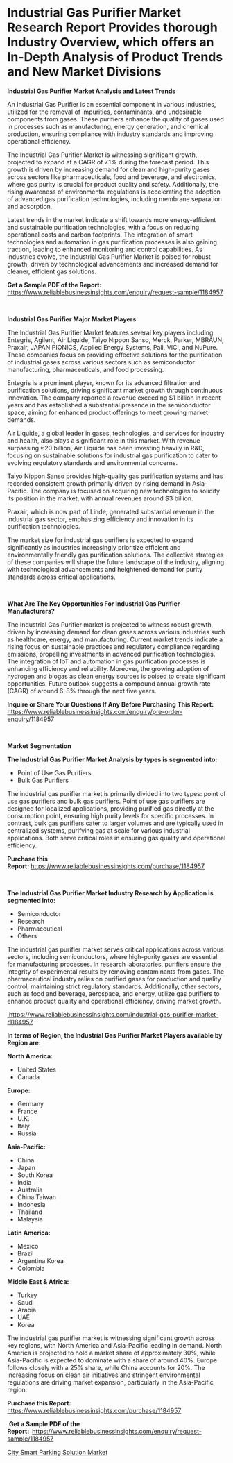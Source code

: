 <p><h1>Industrial Gas Purifier Market Research Report Provides thorough Industry Overview, which offers an In-Depth Analysis of Product Trends and New Market Divisions</h1></p><p><strong>Industrial Gas Purifier Market Analysis and Latest Trends</strong></p>
<p><p>An Industrial Gas Purifier is an essential component in various industries, utilized for the removal of impurities, contaminants, and undesirable components from gases. These purifiers enhance the quality of gases used in processes such as manufacturing, energy generation, and chemical production, ensuring compliance with industry standards and improving operational efficiency. </p><p>The Industrial Gas Purifier Market is witnessing significant growth, projected to expand at a CAGR of 7.1% during the forecast period. This growth is driven by increasing demand for clean and high-purity gases across sectors like pharmaceuticals, food and beverage, and electronics, where gas purity is crucial for product quality and safety. Additionally, the rising awareness of environmental regulations is accelerating the adoption of advanced gas purification technologies, including membrane separation and adsorption.</p><p>Latest trends in the market indicate a shift towards more energy-efficient and sustainable purification technologies, with a focus on reducing operational costs and carbon footprints. The integration of smart technologies and automation in gas purification processes is also gaining traction, leading to enhanced monitoring and control capabilities. As industries evolve, the Industrial Gas Purifier Market is poised for robust growth, driven by technological advancements and increased demand for cleaner, efficient gas solutions.</p></p>
<p><strong>Get a Sample PDF of the Report:&nbsp;</strong> <a href="https://www.reliablebusinessinsights.com/enquiry/request-sample/1184957?utm_campaign=1091&utm_medium=2&utm_source=Github&utm_content=ia&utm_term=11012025&utm_id=industrial-gas-purifier">https://www.reliablebusinessinsights.com/enquiry/request-sample/1184957</a></p>
<p>&nbsp;</p>
<p><strong>Industrial Gas Purifier Major Market Players</strong></p>
<p><p>The Industrial Gas Purifier Market features several key players including Entegris, Agilent, Air Liquide, Taiyo Nippon Sanso, Merck, Parker, MBRAUN, Praxair, JAPAN PIONICS, Applied Energy Systems, Pall, VICI, and NuPure. These companies focus on providing effective solutions for the purification of industrial gases across various sectors such as semiconductor manufacturing, pharmaceuticals, and food processing.</p><p>Entegris is a prominent player, known for its advanced filtration and purification solutions, driving significant market growth through continuous innovation. The company reported a revenue exceeding $1 billion in recent years and has established a substantial presence in the semiconductor space, aiming for enhanced product offerings to meet growing market demands.</p><p>Air Liquide, a global leader in gases, technologies, and services for industry and health, also plays a significant role in this market. With revenue surpassing €20 billion, Air Liquide has been investing heavily in R&D, focusing on sustainable solutions for industrial gas purification to cater to evolving regulatory standards and environmental concerns.</p><p>Taiyo Nippon Sanso provides high-quality gas purification systems and has recorded consistent growth primarily driven by rising demand in Asia-Pacific. The company is focused on acquiring new technologies to solidify its position in the market, with annual revenues around $3 billion.</p><p>Praxair, which is now part of Linde, generated substantial revenue in the industrial gas sector, emphasizing efficiency and innovation in its purification technologies.</p><p>The market size for industrial gas purifiers is expected to expand significantly as industries increasingly prioritize efficient and environmentally friendly gas purification solutions. The collective strategies of these companies will shape the future landscape of the industry, aligning with technological advancements and heightened demand for purity standards across critical applications.</p></p>
<p>&nbsp;</p>
<p><strong>What Are The Key Opportunities For Industrial Gas Purifier Manufacturers?</strong></p>
<p><p>The Industrial Gas Purifier market is projected to witness robust growth, driven by increasing demand for clean gases across various industries such as healthcare, energy, and manufacturing. Current market trends indicate a rising focus on sustainable practices and regulatory compliance regarding emissions, propelling investments in advanced purification technologies. The integration of IoT and automation in gas purification processes is enhancing efficiency and reliability. Moreover, the growing adoption of hydrogen and biogas as clean energy sources is poised to create significant opportunities. Future outlook suggests a compound annual growth rate (CAGR) of around 6-8% through the next five years.</p></p>
<p><strong>Inquire or Share Your Questions If Any Before Purchasing This Report:</strong> <a href="https://www.reliablebusinessinsights.com/enquiry/pre-order-enquiry/1184957?utm_campaign=1091&utm_medium=2&utm_source=Github&utm_content=ia&utm_term=11012025&utm_id=industrial-gas-purifier">https://www.reliablebusinessinsights.com/enquiry/pre-order-enquiry/1184957</a></p>
<p>&nbsp;</p>
<p><strong>Market Segmentation</strong></p>
<p><strong>The Industrial Gas Purifier Market Analysis by types is segmented into:</strong></p>
<p><ul><li>Point of Use Gas Purifiers</li><li>Bulk Gas Purifiers</li></ul></p>
<p><p>The industrial gas purifier market is primarily divided into two types: point of use gas purifiers and bulk gas purifiers. Point of use gas purifiers are designed for localized applications, providing purified gas directly at the consumption point, ensuring high purity levels for specific processes. In contrast, bulk gas purifiers cater to larger volumes and are typically used in centralized systems, purifying gas at scale for various industrial applications. Both serve critical roles in ensuring gas quality and operational efficiency.</p></p>
<p><strong>Purchase this Report:&nbsp;</strong><a href="https://www.reliablebusinessinsights.com/purchase/1184957?utm_campaign=1091&utm_medium=2&utm_source=Github&utm_content=ia&utm_term=11012025&utm_id=industrial-gas-purifier">https://www.reliablebusinessinsights.com/purchase/1184957</a></p>
<p>&nbsp;</p>
<p><strong>The Industrial Gas Purifier Market Industry Research by Application is segmented into:</strong></p>
<p><ul><li>Semiconductor</li><li>Research</li><li>Pharmaceutical</li><li>Others</li></ul></p>
<p><p>The industrial gas purifier market serves critical applications across various sectors, including semiconductors, where high-purity gases are essential for manufacturing processes. In research laboratories, purifiers ensure the integrity of experimental results by removing contaminants from gases. The pharmaceutical industry relies on purified gases for production and quality control, maintaining strict regulatory standards. Additionally, other sectors, such as food and beverage, aerospace, and energy, utilize gas purifiers to enhance product quality and operational efficiency, driving market growth.</p></p>
<p><a href="https://www.reliablebusinessinsights.com/industrial-gas-purifier-market-r1184957?utm_campaign=1091&utm_medium=2&utm_source=Github&utm_content=ia&utm_term=11012025&utm_id=industrial-gas-purifier">&nbsp;https://www.reliablebusinessinsights.com/industrial-gas-purifier-market-r1184957</a></p>
<p><strong>In terms of Region, the Industrial Gas Purifier Market Players available by Region are:</strong></p>
<p>
    <p> <strong> North America: </strong>
        <ul>
            <li>United States</li>
            <li>Canada</li>
        </ul>
        </p> 
    <p> <strong> Europe: </strong>
        <ul>
            <li>Germany</li>
            <li>France</li>
            <li>U.K.</li>
            <li>Italy</li>
            <li>Russia</li>
        </ul>
        </p> 
    <p> <strong> Asia-Pacific: </strong>
        <ul>
            <li>China</li>
            <li>Japan</li>
            <li>South Korea</li>
            <li>India</li>
            <li>Australia</li>
            <li>China Taiwan</li>
            <li>Indonesia</li>
            <li>Thailand</li>
            <li>Malaysia</li>
        </ul>
        </p> 
    <p> <strong> Latin America: </strong>
        <ul>
            <li>Mexico</li>
            <li>Brazil</li>
            <li>Argentina Korea</li>
            <li>Colombia</li>
        </ul>
        </p> 
    <p> <strong> Middle East & Africa: </strong>
        <ul>
            <li>Turkey</li>
            <li>Saudi</li>
            <li>Arabia</li>
            <li>UAE</li>
            <li>Korea</li>
        </ul>
    </p>
    </p>
<p><p>The industrial gas purifier market is witnessing significant growth across key regions, with North America and Asia-Pacific leading in demand. North America is projected to hold a market share of approximately 30%, while Asia-Pacific is expected to dominate with a share of around 40%. Europe follows closely with a 25% share, while China accounts for 20%. The increasing focus on clean air initiatives and stringent environmental regulations are driving market expansion, particularly in the Asia-Pacific region.</p></p>
<p><strong>Purchase this Report: </strong><a href="https://www.reliablebusinessinsights.com/purchase/1184957?utm_campaign=1091&utm_medium=2&utm_source=Github&utm_content=ia&utm_term=11012025&utm_id=industrial-gas-purifier">https://www.reliablebusinessinsights.com/purchase/1184957</a></p>
<p>&nbsp;<strong>Get a Sample PDF of the Report:&nbsp;&nbsp;</strong><a href="https://www.reliablebusinessinsights.com/enquiry/request-sample/1184957?utm_campaign=1091&utm_medium=2&utm_source=Github&utm_content=ia&utm_term=11012025&utm_id=industrial-gas-purifier">https://www.reliablebusinessinsights.com/enquiry/request-sample/1184957</a></p>
<p><strong></strong></p>
<p><p><a href="https://github.com/raffadongraffadong/Market-Research-Report-List-1/blob/main/city-smart-parking-solution-market.md?utm_campaign=1091&utm_medium=2&utm_source=Github&utm_content=ia&utm_term=11012025&utm_id=industrial-gas-purifier">City Smart Parking Solution Market</a></p></p>